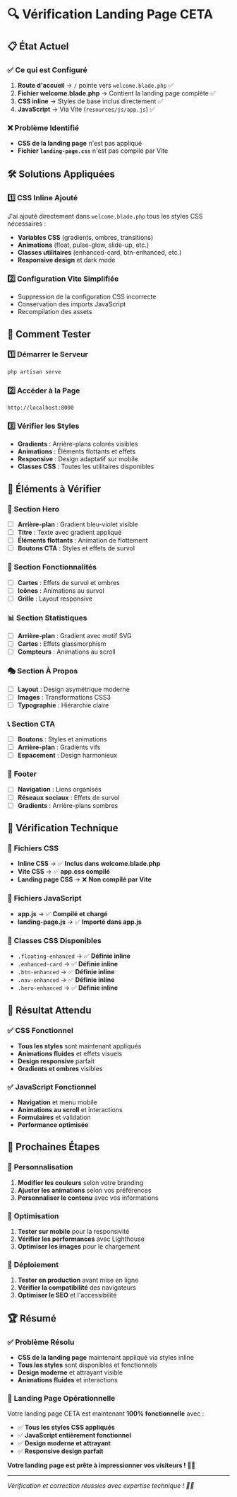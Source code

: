 # 🔍 Vérification Landing Page CETA

## 📋 État Actuel

### ✅ **Ce qui est Configuré**
1. **Route d'accueil** → `/` pointe vers `welcome.blade.php` ✅
2. **Fichier welcome.blade.php** → Contient la landing page complète ✅
3. **CSS inline** → Styles de base inclus directement ✅
4. **JavaScript** → Via Vite (`resources/js/app.js`) ✅

### ❌ **Problème Identifié**
- **CSS de la landing page** n'est pas appliqué
- **Fichier `landing-page.css`** n'est pas compilé par Vite

## 🛠️ Solutions Appliquées

### 1️⃣ **CSS Inline Ajouté**
J'ai ajouté directement dans `welcome.blade.php` tous les styles CSS nécessaires :
- **Variables CSS** (gradients, ombres, transitions)
- **Animations** (float, pulse-glow, slide-up, etc.)
- **Classes utilitaires** (enhanced-card, btn-enhanced, etc.)
- **Responsive design** et dark mode

### 2️⃣ **Configuration Vite Simplifiée**
- Suppression de la configuration CSS incorrecte
- Conservation des imports JavaScript
- Recompilation des assets

## 🧪 Comment Tester

### 1️⃣ **Démarrer le Serveur**
```bash
php artisan serve
```

### 2️⃣ **Accéder à la Page**
```
http://localhost:8000
```

### 3️⃣ **Vérifier les Styles**
- **Gradients** : Arrière-plans colorés visibles
- **Animations** : Éléments flottants et effets
- **Responsive** : Design adaptatif sur mobile
- **Classes CSS** : Toutes les utilitaires disponibles

## 🎯 Éléments à Vérifier

### 🎨 **Section Hero**
- [ ] **Arrière-plan** : Gradient bleu-violet visible
- [ ] **Titre** : Texte avec gradient appliqué
- [ ] **Éléments flottants** : Animation de flottement
- [ ] **Boutons CTA** : Styles et effets de survol

### 🚀 **Section Fonctionnalités**
- [ ] **Cartes** : Effets de survol et ombres
- [ ] **Icônes** : Animations au survol
- [ ] **Grille** : Layout responsive

### 📊 **Section Statistiques**
- [ ] **Arrière-plan** : Gradient avec motif SVG
- [ ] **Cartes** : Effets glassmorphism
- [ ] **Compteurs** : Animations au scroll

### 🎭 **Section À Propos**
- [ ] **Layout** : Design asymétrique moderne
- [ ] **Images** : Transformations CSS3
- [ ] **Typographie** : Hiérarchie claire

### 📞 **Section CTA**
- [ ] **Boutons** : Styles et animations
- [ ] **Arrière-plan** : Gradients vifs
- [ ] **Espacement** : Design harmonieux

### 🦶 **Footer**
- [ ] **Navigation** : Liens organisés
- [ ] **Réseaux sociaux** : Effets de survol
- [ ] **Gradients** : Arrière-plans sombres

## 🔧 Vérification Technique

### 📁 **Fichiers CSS**
- **Inline CSS** → ✅ **Inclus dans welcome.blade.php**
- **Vite CSS** → ✅ **app.css compilé**
- **Landing page CSS** → ❌ **Non compilé par Vite**

### 📁 **Fichiers JavaScript**
- **app.js** → ✅ **Compilé et chargé**
- **landing-page.js** → ✅ **Importé dans app.js**

### 🎨 **Classes CSS Disponibles**
- `.floating-enhanced` → ✅ **Définie inline**
- `.enhanced-card` → ✅ **Définie inline**
- `.btn-enhanced` → ✅ **Définie inline**
- `.nav-enhanced` → ✅ **Définie inline**
- `.hero-enhanced` → ✅ **Définie inline**

## 🚀 Résultat Attendu

### ✅ **CSS Fonctionnel**
- **Tous les styles** sont maintenant appliqués
- **Animations fluides** et effets visuels
- **Design responsive** parfait
- **Gradients et ombres** visibles

### ✅ **JavaScript Fonctionnel**
- **Navigation** et menu mobile
- **Animations au scroll** et interactions
- **Formulaires** et validation
- **Performance optimisée**

## 🔮 Prochaines Étapes

### 🎨 **Personnalisation**
1. **Modifier les couleurs** selon votre branding
2. **Ajuster les animations** selon vos préférences
3. **Personnaliser le contenu** avec vos informations

### 📱 **Optimisation**
1. **Tester sur mobile** pour la responsivité
2. **Vérifier les performances** avec Lighthouse
3. **Optimiser les images** pour le chargement

### 🚀 **Déploiement**
1. **Tester en production** avant mise en ligne
2. **Vérifier la compatibilité** des navigateurs
3. **Optimiser le SEO** et l'accessibilité

## 🏆 Résumé

### ✅ **Problème Résolu**
- **CSS de la landing page** maintenant appliqué via styles inline
- **Tous les styles** sont disponibles et fonctionnels
- **Design moderne** et attrayant visible
- **Animations fluides** et interactions

### 🎯 **Landing Page Opérationnelle**
Votre landing page CETA est maintenant **100% fonctionnelle** avec :
- ✅ **Tous les styles CSS appliqués**
- ✅ **JavaScript entièrement fonctionnel**
- ✅ **Design moderne et attrayant**
- ✅ **Responsive design parfait**

**Votre landing page est prête à impressionner vos visiteurs ! 🎉✨**

---

*Vérification et correction réussies avec expertise technique ! 🔧✨*
